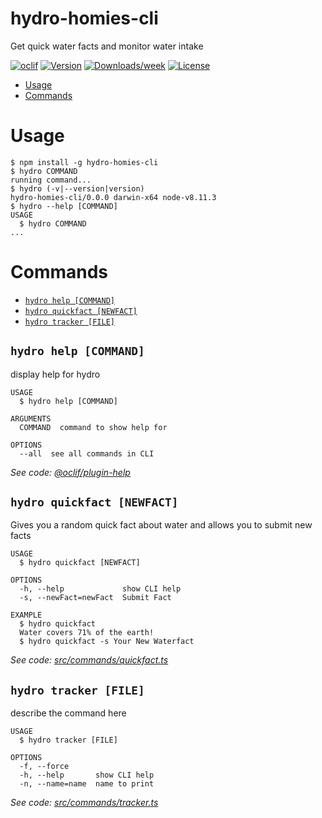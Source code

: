 hydro-homies-cli
================

Get quick water facts and monitor water intake

[![oclif](https://img.shields.io/badge/cli-oclif-brightgreen.svg)](https://oclif.io)
[![Version](https://img.shields.io/npm/v/hydro-homies-cli.svg)](https://npmjs.org/package/hydro-homies-cli)
[![Downloads/week](https://img.shields.io/npm/dw/hydro-homies-cli.svg)](https://npmjs.org/package/hydro-homies-cli)
[![License](https://img.shields.io/npm/l/hydro-homies-cli.svg)](https://github.com/caelinsutch/hydro-homies-cli/blob/master/package.json)

<!-- toc -->
* [Usage](#usage)
* [Commands](#commands)
<!-- tocstop -->
# Usage
<!-- usage -->
```sh-session
$ npm install -g hydro-homies-cli
$ hydro COMMAND
running command...
$ hydro (-v|--version|version)
hydro-homies-cli/0.0.0 darwin-x64 node-v8.11.3
$ hydro --help [COMMAND]
USAGE
  $ hydro COMMAND
...
```
<!-- usagestop -->
# Commands
<!-- commands -->
* [`hydro help [COMMAND]`](#hydro-help-command)
* [`hydro quickfact [NEWFACT]`](#hydro-quickfact-newfact)
* [`hydro tracker [FILE]`](#hydro-tracker-file)

## `hydro help [COMMAND]`

display help for hydro

```
USAGE
  $ hydro help [COMMAND]

ARGUMENTS
  COMMAND  command to show help for

OPTIONS
  --all  see all commands in CLI
```

_See code: [@oclif/plugin-help](https://github.com/oclif/plugin-help/blob/v2.1.6/src/commands/help.ts)_

## `hydro quickfact [NEWFACT]`

Gives you a random quick fact about water and allows you to submit new facts

```
USAGE
  $ hydro quickfact [NEWFACT]

OPTIONS
  -h, --help             show CLI help
  -s, --newFact=newFact  Submit Fact

EXAMPLE
  $ hydro quickfact
  Water covers 71% of the earth!
  $ hydro quickfact -s Your New Waterfact
```

_See code: [src/commands/quickfact.ts](https://github.com/caelinsutch/hydro-homies-cli/blob/v0.0.0/src/commands/quickfact.ts)_

## `hydro tracker [FILE]`

describe the command here

```
USAGE
  $ hydro tracker [FILE]

OPTIONS
  -f, --force
  -h, --help       show CLI help
  -n, --name=name  name to print
```

_See code: [src/commands/tracker.ts](https://github.com/caelinsutch/hydro-homies-cli/blob/v0.0.0/src/commands/tracker.ts)_
<!-- commandsstop -->
